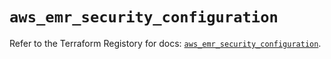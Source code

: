 # `aws_emr_security_configuration`

Refer to the Terraform Registory for docs: [`aws_emr_security_configuration`](https://www.terraform.io/docs/providers/aws/r/emr_security_configuration).
